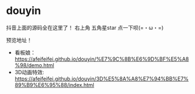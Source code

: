 # douyin
抖音上面的源码全在这里了！
右上角 五角星star 点一下呗(=・ω・=)

预览地址！
- 看板娘：https://afeifeifei.github.io/douyin/%E7%9C%8B%E6%9D%BF%E5%A8%98/demo.html
- 3D动画特效: https://afeifeifei.github.io/douyin/3D%E5%8A%A8%E7%94%BB%E7%89%B9%E6%95%88/index.html

